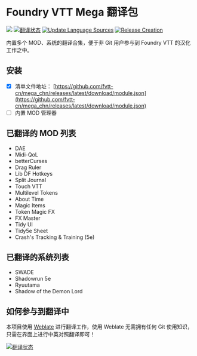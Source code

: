 # Foundry VTT Mega 翻译包
![](https://img.shields.io/badge/Foundry-v0.8.5-informational) <a href="https://weblate.dickytwister.org/engage/mega_chn/zh_Hans/"><img src="https://weblate.dickytwister.org/widgets/mega_chn/zh_Hans/svg-badge.svg" alt="翻译状态" /></a> [![Update Language Sources](https://github.com/fvtt-cn/mega_chn/actions/workflows/update.yml/badge.svg)](https://github.com/fvtt-cn/mega_chn/actions/workflows/update.yml) [![Release Creation](https://github.com/fvtt-cn/mega_chn/actions/workflows/merge.yml/badge.svg)](https://github.com/fvtt-cn/mega_chn/actions/workflows/merge.yml)

内置多个 MOD、系统的翻译合集，便于非 Git 用户参与到 Foundry VTT 的汉化工作之中。

## 安装
- [x] 清单文件地址： [https://github.com/fvtt-cn/mega_chn/releases/latest/download/module.json](https://github.com/fvtt-cn/mega_chn/releases/latest/download/module.json)
- [ ] 内置 MOD 管理器 

## 已翻译的 MOD 列表
- DAE
- Midi-QoL
- betterCurses
- Drag Ruler
- Lib DF Hotkeys
- Split Journal
- Touch VTT
- Multilevel Tokens
- About Time
- Magic Items
- Token Magic FX
- FX Master
- Tidy UI
- Tidy5e Sheet
- Crash's Tracking & Training (5e)

## 已翻译的系统列表
- SWADE
- Shadowrun 5e
- Ryuutama
- Shadow of the Demon Lord

## 如何参与到翻译中
本项目使用 [Weblate](https://hosted.weblate.org/) 进行翻译工作，使用 Weblate 无需拥有任何 Git 使用知识，只需在界面上进行中英对照翻译即可！

<a href="https://weblate.dickytwister.org/engage/mega_chn/">
<img src="https://weblate.dickytwister.org/widgets/mega_chn/-/open-graph.png" alt="翻译状态" />
</a>
